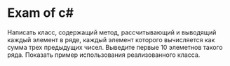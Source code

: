 # Exam of c#
Написать класс, содержащий метод, рассчитывающий и выводящий каждый элемент в ряде, каждый элемент которого вычисляется как сумма трех предыдущих чисел. Выведите первые 10 элеметнов такого ряда. Показать пример использования реализованного класса.